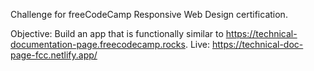 Challenge for freeCodeCamp Responsive Web Design certification.

Objective: Build an app that is functionally similar to https://technical-documentation-page.freecodecamp.rocks. 
Live: https://technical-doc-page-fcc.netlify.app/
